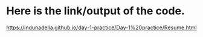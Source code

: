 # Here is the link/output of the code.
https://indunadella.github.io/day-1-practice/Day-1%20practice/Resume.html
